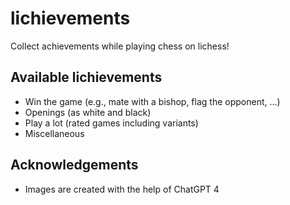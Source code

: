 # lichievements

Collect achievements while playing chess on lichess! 

## Available lichievements

- Win the game (e.g., mate with a bishop, flag the opponent, ...)
- Openings (as white and black)
- Play a lot (rated games including variants)
- Miscellaneous 

## Acknowledgements

- Images are created with the help of ChatGPT 4
